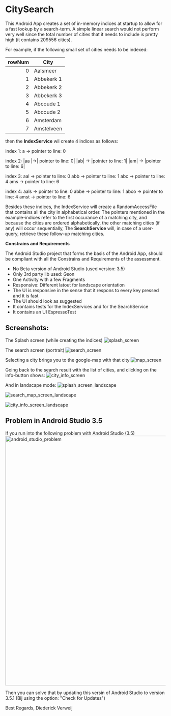 # CitySearch

This Android App creates a set of in-memory indices at startup to allow for a fast lookup by a search-term.
A simple linear search would not perform very well since the total number of cities that it needs to include is pretty high (it contains 209556 cities). 

For example, if the following small set of cities needs to be indexed:

|rowNum|City|
|--:|---|
|0|Aalsmeer|
|1|Abbekerk 1|
|2|Abbekerk 2|
|3|Abbekerk 3|
|4|Abcoude 1|
|5|Abcoude 2|
|6|Amsterdam|
|7|Amstelveen|

then the **IndexService** wil create 4 indices as follows:

index 1:
a -> pointer to line: 0

index 2:
|aa |->| pointer to line: 0|
|ab| -> |pointer to line: 1|
|am| -> |pointer to line: 6|

index 3:
aal -> pointer to line: 0
abb -> pointer to line: 1
abc -> pointer to line: 4
ams -> pointer to line: 6

index 4:
aals -> pointer to line: 0
abbe -> pointer to line: 1
abco -> pointer to line: 4
amst -> pointer to line: 6

Besides these indices, the IndexService will create a RandomAccessFile that contains all the city in alphabetical order. 
The pointers mentioned in the example-indices refer to the first occurance of a matching city, and because the cities are ordered alphabetically, the other matching cities (if any) will occur sequentially, The **SearchService** will, in case of a user-query, retrieve these follow-up matching cities.


**Constrains and Requirements**

The Android Studio project that forms the basis of the Android App, should be compliant with all the Constrains and Requirements of the assessment.

- No Beta version of Android Studio (used version: 3.5)
- Only 3rd party lib used: Gson
- One Activity with a few Fragments
- Responsive: Different latout for landscape orientation
- The UI is responsive in the sense that it respons to every key pressed and it is fast
- The UI should look as suggested
- It contains tests for the IndexServices and for the SearchService
- It contains an UI EspressoTest 



## Screenshots:

The Splash screen (while creating the indices)
![splash_screen](https://user-images.githubusercontent.com/2026484/67287915-4a6ab380-f4dc-11e9-9957-e3a28f2b3a0b.png)

The search screen (portrait)
![search_screen](https://user-images.githubusercontent.com/2026484/67287912-49d21d00-f4dc-11e9-86b8-32b755ac6a7e.png)

Selecting a city brings you to the google-map with that city
![map_screen](https://user-images.githubusercontent.com/2026484/67287914-4a6ab380-f4dc-11e9-86f8-8982b07b7294.png)

Going back to the search result with the list of cities, and clicking on the info-button shows:
![city_info_screen](https://user-images.githubusercontent.com/2026484/67287913-4a6ab380-f4dc-11e9-9faa-f38c81617b09.png)


And in landscape mode:
![splash_screen_landscape](https://user-images.githubusercontent.com/2026484/67287919-4b034a00-f4dc-11e9-951c-94e9c291e8fb.png)

![search_map_screen_landscape](https://user-images.githubusercontent.com/2026484/67287920-4b034a00-f4dc-11e9-9671-b821582e09d4.png)

![city_info_screen_landscape](https://user-images.githubusercontent.com/2026484/67287917-4b034a00-f4dc-11e9-92fb-82b79f6106bf.png)



## Problem in Android Studio 3.5

If you run into the following problem with Android Studio (3.5)
<img width="785" alt="android_studio_problem" src="https://user-images.githubusercontent.com/2026484/67289040-3b850080-f4de-
11e9-8bda-f007f5eb0a7a.png">

Then you can solve that by updating this versin of Android Studio to version 3.5.1
(Bij using the option: "Check for Updates")



Best Regards,
Diederick Verweij

